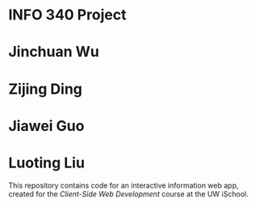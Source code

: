 # INFO 340 Project
# Jinchuan Wu
# Zijing Ding
# Jiawei Guo
# Luoting Liu
This repository contains code for an interactive information web app, created for the _Client-Side Web Development_ course at the UW iSchool.
